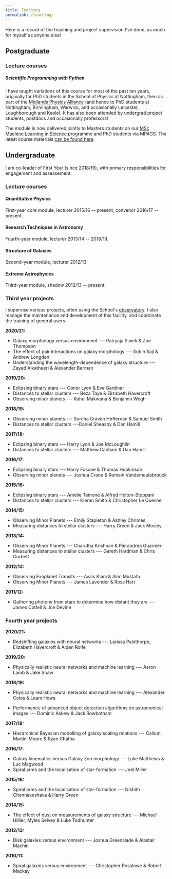 ```yaml
---
title: Teaching
permalink: /teaching/
---
```


Here is a record of the teaching and project supervision I've done, as much for myself as anyone else!

## Postgraduate

### Lecture courses

##### Scientific Programming with Python

I have taught variations of this course for most of the past ten years, originally for PhD students in the School of Physics at Nottingham, then as part of the [Midlands Physics Alliance](https://warwick.ac.uk/fac/sci/physics/mpags) (and hence to PhD students at Nottingham, Birmingham, Warwick, and occasionally Leicester, Loughborough and Keele). It has also been attended by undergrad project students, postdocs and occasionally professors!

The module is now delivered jointly to Masters students on our [MSc Machine Learning in Science](https://www.nottingham.ac.uk/pgstudy/course/taught/machine-learning-in-science-msc) programme and PhD students via MPAGS. The latest course materials [can be found here](http://mpags-python.github.io).

## Undergraduate

I am co-leader of First Year (since 2018/19), with primary responsibilities for 
engagement and assessement.

### Lecture courses

#### Quantitative Physics
First-year core module, lecturer 2015/16 -- present, convenor 2016/17 -- present.

#### Research Techniques in Astronomy
Fourth-year module, lecturer 2013/14 -- 2018/19.

#### Structure of Galaxies
Second-year module, lecturer 2012/13.

#### Extreme Astrophysics
Third-year module, shadow 2012/13 -- present.

### Third year projects

I supervise various projects, often using the School's <a href="https://www.nottingham.ac.uk/astronomy/observatory.php">observatory</a>.
I also manage the maintenance and development of this facility, and coordinate the training of general users.

**2020/21:**
* Galaxy morphology versus environment --- Patrycja Siwek &amp; Zoe Thompson
* The effect of pair interactions on galaxy morphology --- Subin Saji &amp; Andrew Longden
* Understanding the wavelength-dependence of galaxy structure --- Zayed Alkatheeri &amp; Alexander Berman

**2019/20:**
* Eclipsing binary stars --- Conor Lyon &amp; Eve Gardiner
* Distances to stellar clusters --- Beza Taye &amp; Elizabeth Havercroft
* Observing minor planets --- Rahul Makwana &amp; Benjamin Wegh

**2018/19:**

* Observing minor planets --- Sorcha Craven Heffernan &amp; Samuel Smith
* Distances to stellar clusters ---Daniel Sheasby &amp; Dan Hamill

**2017/18:**

* Eclipsing binary stars --- Harry Lyon &amp; Joe McLoughlin
* Distances to stellar clusters --- Matthew Canham &amp; Dan Hamill

**2016/17:**

* Eclipsing binary stars --- Harry Foscoe &amp; Thomas Hopkinson
* Observing minor planets --- Joshua Crane &amp; Romain Vandemeulebrouck

**2015/16:**

* Eclipsing binary stars --- Amélie Tamone &amp; Alfred Holton-Stoppani
* Distances to stellar clusters --- Kieran Smith &amp; Christopher Le Quesne

**2014/15:**

* Observing Minor Planets --- Emily Stapleton &amp; Ashley Chrimes
* Measuring distances to stellar clusters --- Harry Green &amp; Jack Mosley

**2013/14:**

* Observing Minor Planets --- Charutha Krishnan &amp; Pierandrea Guarnieri
* Measuring distances to stellar clusters --- Gareth Hardman &amp; Chris Corbett

**2012/13:**

* Observing Exoplanet Transits --- Avais Kiani &amp; Alim Mustafa
* Observing Minor Planets ---  James Lavender &amp; Ross Hart

**2011/12:**

* Gathering photons from stars to determine how distant they are --- James Cottell &amp; Joe Devine

### Fourth year projects

**2020/21:**

* Redshifting galaxies with neural networks --- Larissa Palethorpe, Elizabeth Havercroft &amp; Aiden Rolfe

**2019/20:**

* Physically realistic neural networks and machine learning --- Aaron Lamb &amp; Jake Shaw

**2018/19:**

* Physically realistic neural networks and machine learning --- Alexander Coles &amp; Leam Howe

* Performance of advanced object detection
algorithms on astronomical images --- Dominic Askew &amp; Jack Rowbotham

**2017/18:**

* Hierarchical Bayesian modelling of galaxy scaling relations --- Callum Martin-Moore &amp; Ryan Chatha

**2016/17:**

* Galaxy kinematics versus Galaxy Zoo morphology --- Luke Matthews &amp; Luc Magwood
* Spiral arms and the localisation of star-formation --- Joel Miller

**2015/16:**

* Spiral arms and the localisation of star-formation --- Nishith Chennakeshava &amp; Harry Green

**2014/15:**

* The effect of dust on measurements of galaxy structure --- Michael Hillier, Myles Selvey &amp; Luke Todhunter

**2012/13:**

* Disk galaxies versus environment --- Joshua Greenslade &amp; Alastair Machin

**2010/11:**

* Spiral galaxies versus environment --- Christopher Rosslowe &amp; Robert Mackay
